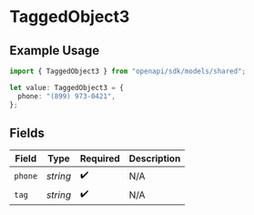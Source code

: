 # TaggedObject3

## Example Usage

```typescript
import { TaggedObject3 } from "openapi/sdk/models/shared";

let value: TaggedObject3 = {
  phone: "(899) 973-0421",
};
```

## Fields

| Field              | Type               | Required           | Description        |
| ------------------ | ------------------ | ------------------ | ------------------ |
| `phone`            | *string*           | :heavy_check_mark: | N/A                |
| `tag`              | *string*           | :heavy_check_mark: | N/A                |